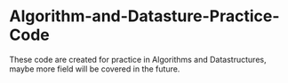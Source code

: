 # Algorithm-and-Datasture-Practice-Code
These code are created for practice in Algorithms and Datastructures, maybe more field will be covered in the future.
